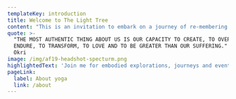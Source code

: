 ```yaml
---
templateKey: introduction
title: Welcome to The Light Tree
content: "This is an invitation to embark on a journey of re-membering our inter-connectedness to reawaken and explore our Aliveness.\r\n\nThe tree is the realisation of the seed being loved into existence. The seed is a gift paid forward, an intelligent imprint of nature, uniquely expressed, a miraculous becoming. Intrinsically connected with the elements the seed grows, nourished safely within the earth, hydrated by the rain, energised by the sun and breathed by the air. As the seed sprouts expanding roots, the sapling grows ever towards the light, to become the tree it was designed to become. \r\n\nWe are no different to trees, formed from seeds, connected by the roots of before and ever expanding towards the beyond. We are loved into existence. Intrinsically connected to one another. \r\n\nLiving in environments where our bodies are marginalised, our minds overloaded and our hearts neglected, the emotional wounds we receive are normalised and not acknowledged so often go unchecked and unhealed. As humans our beliefs, stories and intentions are the seeds of our life, our perception and experience of the outer world a reflection and manifestation of what we are nurturing or neglecting within us. \r\n\nWe are being called back to the old ways to be re-membered and connected in these modern global times. Embodiment and heart-centred practices invite us to re-member that we are that we are more, to embrace our whole being, to receive valuable healing and empowering information our bodies hold.\r\n\nLet's create space for not knowing or needing to know. To dance to the music of our curiosity. Explore the order and disordering of aliveness. Notice the blips and textures and movements. \r\n\nA place to expand into the otherness of our humanness. Unwind into the freedom of discomfort or the discomfort of freedom. Backstroke in the joy of beautiful imperfections \r\n\nA space to explore the whole being we are. \r\n\nA space for being as it is."
quote: >-
  "THE MOST AUTHENTIC THING ABOUT US IS OUR CAPACITY TO CREATE, TO OVERCOME, TO
  ENDURE, TO TRANSFORM, TO LOVE AND TO BE GREATER THAN OUR SUFFERING." - Ben
  Okri
image: /img/af19-headshot-specturm.png
highlightedText: 'Join me for embodied explorations, journeys and events.'
pageLink:
  label: About yoga
  link: /about
---
```


